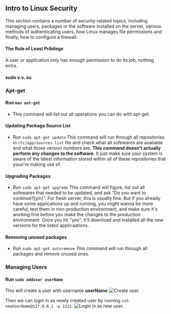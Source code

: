 ## Intro to Linux Security
This section contains a number of security-related topics, including managing users, packages or the software installed on the server, various methods of authenticating users, how Linux manages file permissions and finally, how to configure a firewall.

#### The Rule of Least Pribilege 
A user or application only has enough permission to do its job, nothing extra.

#### sudo v.s. su

### Apt-get

#### Run `man aot-get`
  - This command will list out all operations you can do with apt-get.
  
#### Updating Package Source List
  - Run `sudo apt-get update`
    This command will run through all repositories in `rtc/app/sources.list` file and check what all sofewares are available and what those version numbers are. __This command doesn't actually perform any changes to the software__. It just make sure your system is aware of the latest information stored within all of these repositories that youo're making use of.

#### Upgrading Packages
  - Run `sudo apt-get upgrade`
    This command will figure, list out all sofewares that needed to be updated, and ask "Do you want to continue?[y/n]". For fresh server, this is usually fine. But if you already have some applications up and running, you might wanna be more careful, test them in non-production environment, and make sure it's working fine before you make the changes to the production environment. Once you hit "yes", it'll download and installed all the new versions for the listed applicaations.
    
#### Removing unused packages
  - Run `sudo apt-get autoremove`
    This command will run through all packages and remove unused ones.
    
### Managing Users

#### Run `sudo adduser userName`
  This will create a user with username **userName**
  ![Create user.](/images/createUser.png)
  
  Then we can login in as newly created user by running `ssh newUserName@127.0.0.1 -p 2222`.
  ![Login in as new user.](/images/login.png)
